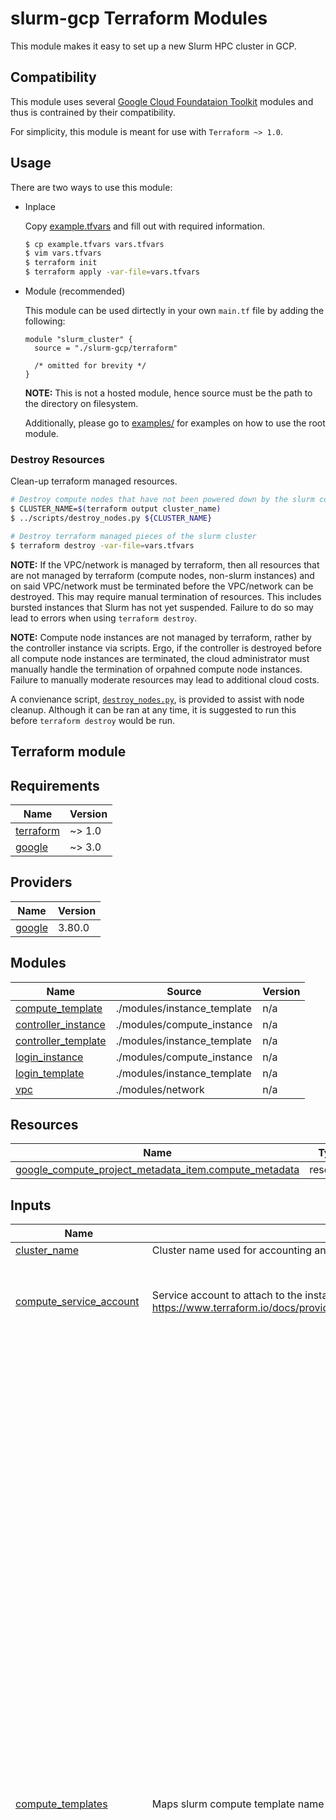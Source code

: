# slurm-gcp Terraform Modules

This module makes it easy to set up a new Slurm HPC cluster in GCP.

## Compatibility

This module uses several
[Google Cloud Foundataion Toolkit](https://cloud.google.com/foundation-toolkit)
modules and thus is contrained by their compatibility.

For simplicity, this module is meant for use with `Terraform ~> 1.0`.

## Usage

There are two ways to use this module:

* Inplace

    Copy [example.tfvars](example.tfvars) and fill out with required information.

    ```sh
    $ cp example.tfvars vars.tfvars
    $ vim vars.tfvars
    $ terraform init
    $ terraform apply -var-file=vars.tfvars
    ```

* Module (recommended)

    This module can be used dirtectly in your own `main.tf` file by adding the
    following:

    ```hcl
    module "slurm_cluster" {
      source = "./slurm-gcp/terraform"

      /* omitted for brevity */
    }
    ```

    **NOTE:** This is not a hosted module, hence source must be the path to the
    directory on filesystem.

    Additionally, please go to [examples/](examples/) for examples on how to
    use the root module.

### Destroy Resources

Clean-up terraform managed resources.

```sh
# Destroy compute nodes that have not been powered down by the slurm controller
$ CLUSTER_NAME=$(terraform output cluster_name)
$ ../scripts/destroy_nodes.py ${CLUSTER_NAME}

# Destroy terraform managed pieces of the slurm cluster
$ terraform destroy -var-file=vars.tfvars
```

**NOTE:** If the VPC/network is managed by terraform, then all resources that
are not managed by terraform (compute nodes, non-slurm instances) and on said
VPC/network must be terminated before the VPC/network can be destroyed. This
may require manual termination of resources. This includes bursted instances
that Slurm has not yet suspended. Failure to do so may lead to errors when
using `terraform destroy`.

**NOTE:** Compute node instances are not managed by terraform, rather by the
controller instance via scripts. Ergo, if the controller is destroyed
before all compute node instances are terminated, the cloud administrator
must manually handle the termination of orpahned compute node instances.
Failure to manually moderate resources may lead to additional cloud costs.

A convienance script, [`destroy_nodes.py`](../scripts/destroy_nodes.py), is
provided to assist with node cleanup. Although it can be ran at any time, it is
suggested to run this before `terraform destroy` would be run.

## Terraform module

<!-- BEGINNING OF PRE-COMMIT-TERRAFORM DOCS HOOK -->
## Requirements

| Name | Version |
|------|---------|
| <a name="requirement_terraform"></a> [terraform](#requirement\_terraform) | ~> 1.0 |
| <a name="requirement_google"></a> [google](#requirement\_google) | ~> 3.0 |

## Providers

| Name | Version |
|------|---------|
| <a name="provider_google"></a> [google](#provider\_google) | 3.80.0 |

## Modules

| Name | Source | Version |
|------|--------|---------|
| <a name="module_compute_template"></a> [compute\_template](#module\_compute\_template) | ./modules/instance_template | n/a |
| <a name="module_controller_instance"></a> [controller\_instance](#module\_controller\_instance) | ./modules/compute_instance | n/a |
| <a name="module_controller_template"></a> [controller\_template](#module\_controller\_template) | ./modules/instance_template | n/a |
| <a name="module_login_instance"></a> [login\_instance](#module\_login\_instance) | ./modules/compute_instance | n/a |
| <a name="module_login_template"></a> [login\_template](#module\_login\_template) | ./modules/instance_template | n/a |
| <a name="module_vpc"></a> [vpc](#module\_vpc) | ./modules/network | n/a |

## Resources

| Name | Type |
|------|------|
| [google_compute_project_metadata_item.compute_metadata](https://registry.terraform.io/providers/hashicorp/google/latest/docs/resources/compute_project_metadata_item) | resource |

## Inputs

| Name | Description | Type | Default | Required |
|------|-------------|------|---------|:--------:|
| <a name="input_cluster_name"></a> [cluster\_name](#input\_cluster\_name) | Cluster name used for accounting and resource naming. | `string` | n/a | yes |
| <a name="input_compute_service_account"></a> [compute\_service\_account](#input\_compute\_service\_account) | Service account to attach to the instance. See https://www.terraform.io/docs/providers/google/r/compute_instance_template.html#service_account. | <pre>object({<br>    email  = string      # description: The service account email to use. If null, then the default will be used.<br>    scopes = set(string) # description: Set of scopes for service account to operate under.<br>  })</pre> | <pre>{<br>  "email": null,<br>  "scopes": null<br>}</pre> | no |
| <a name="input_compute_templates"></a> [compute\_templates](#input\_compute\_templates) | Maps slurm compute template name to instance definition. | <pre>map(object({<br>    ### network ###<br>    subnet_name   = string       # description: The subnetwork name to associate the template with.<br>    subnet_region = string       # description: The subnetwork region to associate the template with.<br>    tags          = list(string) # description: List of network tags.<br><br>    ### template ###<br>    instance_template_project = string # description: The project where the instance template exists. If 'null', then 'project_id' will be used.<br>    instance_template         = string # description: The template, by name, to use. This will override/ignore all manual instance configuration options.<br><br>    ### instance ###<br>    machine_type     = string # description: Machine type to create (e.g. n1-standard-1).<br>    min_cpu_platform = string # description: Specifies a minimum CPU platform. Applicable values are the friendly names of CPU platforms, such as Intel Haswell or Intel Skylake. See the complete list: https://cloud.google.com/compute/docs/instances/specify-min-cpu-platform.<br>    gpu = object({<br>      type  = string # description: GPU type. See https://cloud.google.com/compute/docs/gpus more details<br>      count = number # description: Number of GPUs to attach.<br>    })<br>    shielded_instance_config = object({  # description: Configuration not used unless 'enable_shielded_vm' is 'true'. If 'null', then the default configuration will be assumed. See https://cloud.google.com/security/shielded-cloud/shielded-vm.<br>      enable_secure_boot          = bool # description: Enables Secure Boot on instance. See https://cloud.google.com/security/shielded-cloud/shielded-vm#secure-boot.<br>      enable_vtpm                 = bool # description: Enables Virtual Trusted Platform Module (vTPM) on instance. See https://cloud.google.com/security/shielded-cloud/shielded-vm#vtpm<br>      enable_integrity_monitoring = bool # description: Enables integrity monitoring on instance. See https://cloud.google.com/security/shielded-cloud/shielded-vm#integrity-monitoring.<br>    })<br>    enable_confidential_vm = bool # description: Whether to enable the Confidential VM configuration on the instance. Note that the instance image must support Confidential VMs. See https://cloud.google.com/compute/docs/images.<br>    enable_shielded_vm     = bool # description: Whether to enable the Shielded VM configuration on the instance. Note that the instance image must support Shielded VMs. See https://cloud.google.com/compute/docs/images.<br>    disable_smt            = bool # description: Whether to disable Simultaneous Multi-Threading (SMT) on instance.<br>    preemptible            = bool # description: Allow the instance to be preempted.<br><br>    ### source image ###<br>    source_image_project = string # description: Project where the source image comes from.<br>    source_image_family  = string # description: Source image family.<br>    source_image         = string # description: Source disk image.<br><br>    ### disk ###<br>    disk_type        = string      # description: Boot disk type, can be either 'pd-ssd', 'local-ssd', or 'pd-standard'.<br>    disk_size_gb     = number      # description: Boot disk size in GB.<br>    disk_labels      = map(string) # description: Labels to be assigned to boot disk, provided as a map.<br>    disk_auto_delete = bool        # description: Whether or not the boot disk should be auto-deleted. This defaults to true.<br>    additional_disks = list(object({<br>      disk_name    = string      # description: Name of the disk. When not provided, this defaults to the name of the instance.<br>      device_name  = string      # description: A unique device name that is reflected into the /dev/ tree of a Linux operating system running within the instance. If not specified, the server chooses a default device name to apply to this disk.<br>      auto_delete  = bool        # description: Whether or not the disk should be auto-deleted. This defaults to true.<br>      boot         = bool        # description: Whether or not the disk should be a boot disk.<br>      disk_size_gb = number      # description: Disk size in GB.<br>      disk_type    = string      # description: Disk type, can be either 'pd-ssd', 'local-ssd', or 'pd-standard'.<br>      disk_labels  = map(string) # description: Labels to be assigned to the disk, provided as a map.<br>    }))<br>  }))</pre> | `{}` | no |
| <a name="input_config"></a> [config](#input\_config) | General Cluster configuration. | <pre>object({<br>    cloudsql = object({<br>      server_ip = string # description: Address of the database server.<br>      user      = string # description: The user to access the database as.<br>      password  = string # description: The password, given the user, to access the given database. (sensitive)<br>      db_name   = string # description: The database to access.<br>    })<br>    jwt_key   = string # description: Specific JWT key to use accross the cluster.<br>    munge_key = string # description: Specific munge key to use accross the cluster.<br><br>    ### storage ###<br>    network_storage = list(object({ # description: mounted on all instances<br>      server_ip     = string        # description: Address of the storage server.<br>      remote_mount  = string        # description: The location in the remote instance filesystem to mount from.<br>      local_mount   = string        # description: The location on the instance filesystem to mount to.<br>      fs_type       = string        # description: Filesystem type (e.g. "nfs").<br>      mount_options = string        # description: Options to mount with.<br>    }))<br>    login_network_storage = list(object({ # description: mounted on login and controller instances<br>      server_ip     = string              # description: Address of the storage server.<br>      remote_mount  = string              # description: The location in the remote instance filesystem to mount from.<br>      local_mount   = string              # description: The location on the instance filesystem to mount to.<br>      fs_type       = string              # description: Filesystem type (e.g. "nfs").<br>      mount_options = string              # description: Options to mount with.<br>    }))<br><br>    ### slurm conf files ###<br>    cgroup_conf_tpl   = string # description: path to file 'cgroup.conf.tpl'<br>    slurm_conf_tpl    = string # description: path to file 'slurm.conf.tpl'<br>    slurmdbd_conf_tpl = string # description: path to file 'slurmdbd.conf.tpl'<br><br>    ### scripts.d ###<br>    controller_d = string # description: path to controller scripts directory (e.g. controller.d). Runs controller type nodes.<br>    compute_d    = string # description: path to compute scripts directory (e.g. compute.d). Runs on compute, login, and controller type nodes.<br>  })</pre> | <pre>{<br>  "cgroup_conf_tpl": null,<br>  "cloudsql": null,<br>  "compute_d": null,<br>  "controller_d": null,<br>  "jwt_key": null,<br>  "login_network_storage": null,<br>  "munge_key": null,<br>  "network_storage": null,<br>  "slurm_conf_tpl": null,<br>  "slurmdbd_conf_tpl": null<br>}</pre> | no |
| <a name="input_controller_instances"></a> [controller\_instances](#input\_controller\_instances) | Instantiates controller node(s) from slurm 'controller\_template'. | <pre>list(object({<br>    template      = string # description: The controller template, by key, from 'controller_templates'.<br>    count_static  = number # description: Number of static nodes.<br>    subnet_name   = string # description: The subnetwork name to create instance in.<br>    subnet_region = string # description: The subnetwork region to create instance in.<br>  }))</pre> | `[]` | no |
| <a name="input_controller_service_account"></a> [controller\_service\_account](#input\_controller\_service\_account) | Service account to attach to the instance. See https://www.terraform.io/docs/providers/google/r/compute_instance_template.html#service_account. | <pre>object({<br>    email  = string      # description: The service account email to use. If 'null' or 'default', then the default email will be used.<br>    scopes = set(string) # description: Set of scopes for service account to operate under.<br>  })</pre> | <pre>{<br>  "email": null,<br>  "scopes": null<br>}</pre> | no |
| <a name="input_controller_templates"></a> [controller\_templates](#input\_controller\_templates) | Maps slurm controller template name to instance definition. | <pre>map(object({<br>    ### network ###<br>    subnet_name   = string       # description: The subnetwork name to associate the template with.<br>    subnet_region = string       # description: The subnetwork region to associate the template with.<br>    tags          = list(string) # description: List of network tags.<br><br>    ### template ###<br>    instance_template_project = string # description: The project where the instance template exists. If 'null', then 'project_id' will be used.<br>    instance_template         = string # description: The template, by name, to use. This will override/ignore all manual instance configuration options.<br><br>    ### instance ###<br>    machine_type     = string # description: Machine type to create (e.g. n1-standard-1).<br>    min_cpu_platform = string # description: Specifies a minimum CPU platform. Applicable values are the friendly names of CPU platforms, such as Intel Haswell or Intel Skylake. See the complete list: https://cloud.google.com/compute/docs/instances/specify-min-cpu-platform.<br>    gpu = object({<br>      type  = string # description: GPU type. See https://cloud.google.com/compute/docs/gpus more details<br>      count = number # description: Number of GPUs to attach.<br>    })<br>    shielded_instance_config = object({  # description: Configuration not used unless 'enable_shielded_vm' is 'true'. If 'null', then the default configuration will be assumed. See https://cloud.google.com/security/shielded-cloud/shielded-vm.<br>      enable_secure_boot          = bool # description: Enables Secure Boot on instance. See https://cloud.google.com/security/shielded-cloud/shielded-vm#secure-boot.<br>      enable_vtpm                 = bool # description: Enables Virtual Trusted Platform Module (vTPM) on instance. See https://cloud.google.com/security/shielded-cloud/shielded-vm#vtpm<br>      enable_integrity_monitoring = bool # description: Enables integrity monitoring on instance. See https://cloud.google.com/security/shielded-cloud/shielded-vm#integrity-monitoring.<br>    })<br>    enable_confidential_vm = bool # description: Whether to enable the Confidential VM configuration on the instance. Note that the instance image must support Confidential VMs. See https://cloud.google.com/compute/docs/images.<br>    enable_shielded_vm     = bool # description: Whether to enable the Shielded VM configuration on the instance. Note that the instance image must support Shielded VMs. See https://cloud.google.com/compute/docs/images.<br>    disable_smt            = bool # description: Whether to disable Simultaneous Multi-Threading (SMT) on instance.<br>    preemptible            = bool # description: Allow the instance to be preempted.<br><br>    ### source image ###<br>    source_image_project = string # description: Project where the source image comes from.<br>    source_image_family  = string # description: Source image family.<br>    source_image         = string # description: Source disk image.<br><br>    ### disk ###<br>    disk_type        = string      # description: Boot disk type, can be either 'pd-ssd', 'local-ssd', or 'pd-standard'.<br>    disk_size_gb     = number      # description: Boot disk size in GB.<br>    disk_labels      = map(string) # description: Labels to be assigned to boot disk, provided as a map.<br>    disk_auto_delete = bool        # description: Whether or not the boot disk should be auto-deleted. This defaults to true.<br>    additional_disks = list(object({<br>      disk_name    = string      # description: Name of the disk. When not provided, this defaults to the name of the instance.<br>      device_name  = string      # description: A unique device name that is reflected into the /dev/ tree of a Linux operating system running within the instance. If not specified, the server chooses a default device name to apply to this disk.<br>      auto_delete  = bool        # description: Whether or not the disk should be auto-deleted. This defaults to true.<br>      boot         = bool        # description: Whether or not the disk should be a boot disk.<br>      disk_size_gb = number      # description: Disk size in GB.<br>      disk_type    = string      # description: Disk type, can be either 'pd-ssd', 'local-ssd', or 'pd-standard'.<br>      disk_labels  = map(string) # description: Labels to be assigned to the disk, provided as a map.<br>    }))<br>  }))</pre> | `{}` | no |
| <a name="input_enable_devel"></a> [enable\_devel](#input\_enable\_devel) | Enables development process for faster iterations. NOTE: *NOT* intended for production use. | `bool` | `false` | no |
| <a name="input_login_instances"></a> [login\_instances](#input\_login\_instances) | Instantiates login node(s) from slurm 'login\_template'. | <pre>list(object({<br>    template      = string # description: The login template, by key, from 'login_templates'.<br>    count_static  = number # description: Number of static nodes.<br>    subnet_name   = string # description: The subnetwork name to create instance in.<br>    subnet_region = string # description: The subnetwork region to create instance in.<br>  }))</pre> | `[]` | no |
| <a name="input_login_service_account"></a> [login\_service\_account](#input\_login\_service\_account) | Service account to attach to the instance. See https://www.terraform.io/docs/providers/google/r/compute_instance_template.html#service_account. | <pre>object({<br>    email  = string      # description: The service account email to use. If null, then the default will be used.<br>    scopes = set(string) # description: Set of scopes for service account to operate under.<br>  })</pre> | <pre>{<br>  "email": null,<br>  "scopes": null<br>}</pre> | no |
| <a name="input_login_templates"></a> [login\_templates](#input\_login\_templates) | Maps slurm login template name to instance definition. | <pre>map(object({<br>    ### network ###<br>    subnet_name   = string       # description: The subnetwork name to associate the template with.<br>    subnet_region = string       # description: The subnetwork region to associate the template with.<br>    tags          = list(string) # description: List of network tags.<br><br>    ### template ###<br>    instance_template_project = string # description: The project where the instance template exists. If 'null', then 'project_id' will be used.<br>    instance_template         = string # description: The template, by name, to use. This will override/ignore all manual instance configuration options.<br><br>    ### instance ###<br>    machine_type     = string # description: Machine type to create (e.g. n1-standard-1).<br>    min_cpu_platform = string # description: Specifies a minimum CPU platform. Applicable values are the friendly names of CPU platforms, such as Intel Haswell or Intel Skylake. See the complete list: https://cloud.google.com/compute/docs/instances/specify-min-cpu-platform.<br>    gpu = object({<br>      type  = string # description: GPU type. See https://cloud.google.com/compute/docs/gpus more details<br>      count = number # description: Number of GPUs to attach.<br>    })<br>    shielded_instance_config = object({  # description: Configuration not used unless 'enable_shielded_vm' is 'true'. If 'null', then the default configuration will be assumed. See https://cloud.google.com/security/shielded-cloud/shielded-vm.<br>      enable_secure_boot          = bool # description: Enables Secure Boot on instance. See https://cloud.google.com/security/shielded-cloud/shielded-vm#secure-boot.<br>      enable_vtpm                 = bool # description: Enables Virtual Trusted Platform Module (vTPM) on instance. See https://cloud.google.com/security/shielded-cloud/shielded-vm#vtpm<br>      enable_integrity_monitoring = bool # description: Enables integrity monitoring on instance. See https://cloud.google.com/security/shielded-cloud/shielded-vm#integrity-monitoring.<br>    })<br>    enable_confidential_vm = bool # description: Whether to enable the Confidential VM configuration on the instance. Note that the instance image must support Confidential VMs. See https://cloud.google.com/compute/docs/images.<br>    enable_shielded_vm     = bool # description: Whether to enable the Shielded VM configuration on the instance. Note that the instance image must support Shielded VMs. See https://cloud.google.com/compute/docs/images.<br>    disable_smt            = bool # description: Whether to disable Simultaneous Multi-Threading (SMT) on instance.<br>    preemptible            = bool # description: Allow the instance to be preempted.<br><br>    ### source image ###<br>    source_image_project = string # description: Project where the source image comes from.<br>    source_image_family  = string # description: Source image family.<br>    source_image         = string # description: Source disk image.<br><br>    ### disk ###<br>    disk_type        = string      # description: Boot disk type, can be either 'pd-ssd', 'local-ssd', or 'pd-standard'.<br>    disk_size_gb     = number      # description: Boot disk size in GB.<br>    disk_labels      = map(string) # description: Labels to be assigned to boot disk, provided as a map.<br>    disk_auto_delete = bool        # description: Whether or not the boot disk should be auto-deleted. This defaults to true.<br>    additional_disks = list(object({<br>      disk_name    = string      # description: Name of the disk. When not provided, this defaults to the name of the instance.<br>      device_name  = string      # description: A unique device name that is reflected into the /dev/ tree of a Linux operating system running within the instance. If not specified, the server chooses a default device name to apply to this disk.<br>      auto_delete  = bool        # description: Whether or not the disk should be auto-deleted. This defaults to true.<br>      boot         = bool        # description: Whether or not the disk should be a boot disk.<br>      disk_size_gb = number      # description: Disk size in GB.<br>      disk_type    = string      # description: Disk type, can be either 'pd-ssd', 'local-ssd', or 'pd-standard'.<br>      disk_labels  = map(string) # description: Labels to be assigned to the disk, provided as a map.<br>    }))<br>  }))</pre> | `{}` | no |
| <a name="input_network"></a> [network](#input\_network) | Network configuration for cluster. | <pre>object({<br>    ### attach ###<br>    subnetwork_project = string # description: The project where the network and subnetworks exists. If 'null', then 'project_id' is used.<br>    network            = string # description: The name of the network to attach slurm resources to. If not 'null', then no VPC will be generated.<br><br>    ### generate ###<br>    auto_create_subnetworks = bool # description: Enables auto-generation of subnetworks in network when creating vpc and subnets. If 'true' this will override/ignore 'subnets_spec'.<br>    subnets_spec = list(object({<br>      cidr   = string # description: The cidr range of the subnetwork to create.<br>      region = string # description: The region of the subnetwork to create.<br>    }))<br>  })</pre> | <pre>{<br>  "auto_create_subnetworks": true,<br>  "network": null,<br>  "subnets_spec": null,<br>  "subnetwork_project": null<br>}</pre> | no |
| <a name="input_partitions"></a> [partitions](#input\_partitions) | Cluster partition configuration. | <pre>map(object({<br>    nodes = list(object({<br>      template      = string # description: The compute template, by key, from 'compute_templates'.<br>      count_static  = number # description: Number of static nodes. These nodes are exempt from SuspendProgram and ResumeProgram.<br>      count_dynamic = number # description: Number of dynamic nodes. These nodes are subject to SuspendProgram and ResumeProgram.<br>      subnet_name   = string # description: The subnetwork name to create instance in.<br>      subnet_region = string # description: The subnetwork region to create instance in.<br>    }))<br>    conf = map(string) # description: Partition configuration map.<br>  }))</pre> | `{}` | no |
| <a name="input_project_id"></a> [project\_id](#input\_project\_id) | Project ID to create resources in. | `string` | n/a | yes |

## Outputs

| Name | Description |
|------|-------------|
| <a name="output_cluster_name"></a> [cluster\_name](#output\_cluster\_name) | Cluster name |
| <a name="output_compute_template"></a> [compute\_template](#output\_compute\_template) | Compute template details |
| <a name="output_config"></a> [config](#output\_config) | Cluster configuration details |
| <a name="output_controller_template"></a> [controller\_template](#output\_controller\_template) | Controller template details |
| <a name="output_login_template"></a> [login\_template](#output\_login\_template) | Login template details |
| <a name="output_partitions"></a> [partitions](#output\_partitions) | Partition Configuration details |
| <a name="output_vpc"></a> [vpc](#output\_vpc) | vpc details |
<!-- END OF PRE-COMMIT-TERRAFORM DOCS HOOK -->
